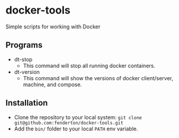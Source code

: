 # docker-tools
Simple scripts for working with Docker

## Programs

* dt-stop
    - This command will stop all running docker containers.
* dt-version
    - This command will show the versions of docker client/server, machine, and compose.

## Installation

* Clone the repository to your local system: `git clone git@github.com:fenderton/docker-tools.git`
* Add the `bin/` folder to your local `PATH` env variable.
